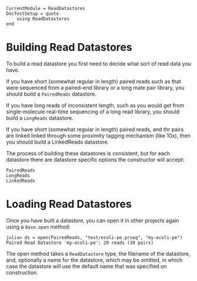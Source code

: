 ```@meta
CurrentModule = ReadDatastores
DocTestSetup = quote
    using ReadDatastores
end
```

# Building Read Datastores

To build a read datastore you first need to decide what sort of read data you have.

If you have short (somewhat regular in length) paired reads such as that were
sequenced from a paired-end library or a long mate pair library, you should
build a `PairedReads` datastore.

If you have long reads of inconsistent length, such as you would get from
single-molecule real-time sequencing of a long read library, you should build
a `LongReads` datastore.

If you have short (somewhat regular in length) paired reads, and thr pairs are
linked linked through some proximity tagging mechanism (like 10x), then you
should build a LinkedReads datastore.

The process of building these datastores is consistent, but for each datastore
there are datastore specific options the constructor will accept:

```@docs
PairedReads
LongReads
LinkedReads
```

# Loading Read Datastores

Once you have built a datastore, you can open it in other projects again using
a `Base.open` method:

```jldoctest
julia> ds = open(PairedReads, "test/ecoli-pe.prseq", "my-ecoli-pe")
Paired Read Datastore 'my-ecoli-pe': 20 reads (10 pairs)
```

The open method takes a `ReadDatastore` type, the filename of the datastore,
and, optionally a name for the datastore, which may be omitted, in which case
the datastore will use the default name that was specified on construction. 
